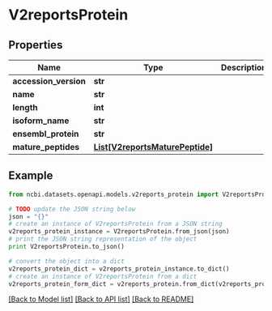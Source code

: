 # V2reportsProtein


## Properties

Name | Type | Description | Notes
------------ | ------------- | ------------- | -------------
**accession_version** | **str** |  | [optional] 
**name** | **str** |  | [optional] 
**length** | **int** |  | [optional] 
**isoform_name** | **str** |  | [optional] 
**ensembl_protein** | **str** |  | [optional] 
**mature_peptides** | [**List[V2reportsMaturePeptide]**](V2reportsMaturePeptide.md) |  | [optional] 

## Example

```python
from ncbi.datasets.openapi.models.v2reports_protein import V2reportsProtein

# TODO update the JSON string below
json = "{}"
# create an instance of V2reportsProtein from a JSON string
v2reports_protein_instance = V2reportsProtein.from_json(json)
# print the JSON string representation of the object
print V2reportsProtein.to_json()

# convert the object into a dict
v2reports_protein_dict = v2reports_protein_instance.to_dict()
# create an instance of V2reportsProtein from a dict
v2reports_protein_form_dict = v2reports_protein.from_dict(v2reports_protein_dict)
```
[[Back to Model list]](../README.md#documentation-for-models) [[Back to API list]](../README.md#documentation-for-api-endpoints) [[Back to README]](../README.md)


